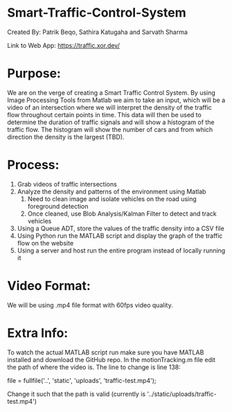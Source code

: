 # Smart-Traffic-Control-System

Created By: Patrik Beqo, Sathira Katugaha and Sarvath Sharma

Link to Web App: https://traffic.xor.dev/

# Purpose:
We are on the verge of creating a Smart Traffic Control System. By using Image Processing Tools from Matlab we aim to take an input, which will be a video of an intersection where we will interpret the density of the traffic flow throughout certain points in time. This data will then be used to determine the duration of traffic signals and will show a histogram of the traffic flow. The histogram will show the number of cars and from which direction the density is the largest (TBD). 

# Process:
1. Grab videos of traffic intersections
2. Analyze the density and patterns of the environment using Matlab
    1. Need to clean image and isolate vehicles on the road using foreground detection
    2. Once cleaned, use Blob Analysis/Kalman Filter to detect and track vehicles 
3. Using a Queue ADT, store the values of the traffic density into a CSV file
4. Using Python run the MATLAB script and display the graph of the traffic flow on the website
5. Using a server and host run the entire program instead of locally running it


# Video Format:
We will be using .mp4 file format with 60fps video quality.

# Extra Info:
To watch the actual MATLAB script run make sure you have MATLAB installed and download the GitHub repo. In the motionTracking.m file edit the path of where the video is. The line to change is line 138:

file = fullfile('..', 'static', 'uploads', 'traffic-test.mp4');

Change it such that the path is valid (currently is '../static/uploads/traffic-test.mp4')
